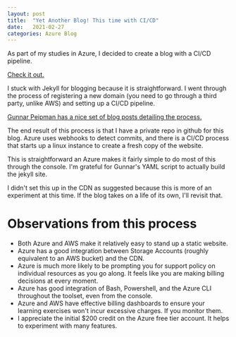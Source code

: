```yaml
---
layout: post
title:  "Yet Another Blog! This time with CI/CD"
date:   2021-02-27
categories: Azure Blog
---
```


As part of my studies in Azure, I decided to create a blog with a 
CI/CD pipeline.

[Check it out.](http://www.mypersonalfi.com/)

I stuck with Jekyll for blogging because it is straightforward. I went
through the process of registering a new domain (you need to go through 
a third party, unlike AWS) and setting up a CI/CD pipeline.

[Gunnar Peipman has a nice set of blog posts detailing the process.](https://gunnarpeipman.com/jekyll-azure-devops-static-blog/)

The end result of this process is that I have a private repo in github for 
this blog. Azure uses webhooks to detect commits, and there is a CI/CD 
process that starts up a linux instance to create a fresh copy of the website.

This is straightforward an Azure makes it fairly simple to do most of this
through the console. I'm grateful for Gunnar's YAML script to actually build
the jekyll site. 

I didn't set this up in the CDN as suggested because this is more of an 
experiment at this time. If the blog takes on a life of its own, I'll 
revisit that.

# Observations from this process

- Both Azure and AWS make it relatively easy to stand up a static website.
- Azure has a good integration between Storage Accounts (roughly equivalent to an AWS bucket) and the CDN.
- Azure is much more likely to be prompting you for support policy on individual resources as you go along. It feels like you are making billing decisions at every moment.
- Azure has good integration of Bash, Powershell, and the Azure CLI throughout
the toolset, even from the console.
- Azure and AWS have effective billing dashboards to ensure your learning exercises won't incur excessive charges. If you monitor them.
- I appreciate the initial $200 credit on the Azure free tier account. It helps to experiment with many features.